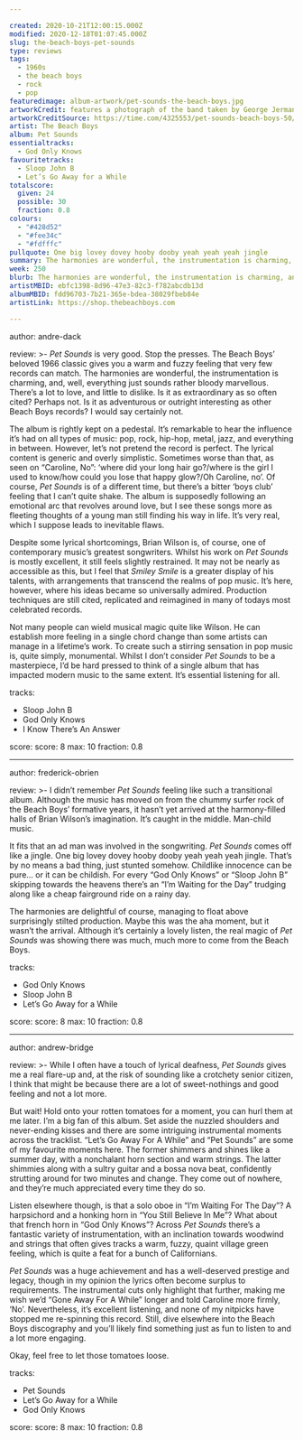 ```yaml
---

created: 2020-10-21T12:00:15.000Z
modified: 2020-12-18T01:07:45.000Z
slug: the-beach-boys-pet-sounds
type: reviews
tags:
  - 1960s
  - the beach boys
  - rock
  - pop
featuredimage: album-artwork/pet-sounds-the-beach-boys.jpg
artworkCredit: features a photograph of the band taken by George Jerman at San Diego Zoo. The band members weren't exactly well behaved during the shoot and were banned for life as a result. The typeface used is Cooper Black.
artworkCreditSource: https://time.com/4325553/pet-sounds-beach-boys-50/
artist: The Beach Boys
album: Pet Sounds
essentialtracks:
  - God Only Knows
favouritetracks:
  - Sloop John B
  - Let’s Go Away for a While
totalscore:
  given: 24
  possible: 30
  fraction: 0.8
colours:
  - "#428d52"
  - "#fee34c"
  - "#fdfffc"
pullquote: One big lovey dovey hooby dooby yeah yeah yeah jingle
summary: The harmonies are wonderful, the instrumentation is charming, and, well, everything sounds rather bloody marvellous. There’s a lot to love and little to dislike. Is it as extraordinary as so often cited? Perhaps not.
week: 250
blurb: The harmonies are wonderful, the instrumentation is charming, and, well, everything sounds rather bloody marvellous. Lots to love and little to dislike.
artistMBID: ebfc1398-8d96-47e3-82c3-f782abcdb13d
albumMBID: fdd96703-7b21-365e-bdea-38029fbeb84e
artistLink: https://shop.thebeachboys.com

---
```


author: andre-dack

review: >-
  *Pet Sounds* is very good. Stop the presses. The Beach Boys’ beloved 1966 classic gives you a warm and fuzzy feeling that very few records can match. The harmonies are wonderful, the instrumentation is charming, and, well, everything just sounds rather bloody marvellous. There’s a lot to love, and little to dislike. Is it as extraordinary as so often cited? Perhaps not. Is it as adventurous or outright interesting as other Beach Boys records? I would say certainly not. 

  The album is rightly kept on a pedestal. It’s remarkable to hear the influence it’s had on all types of music: pop, rock, hip-hop, metal, jazz, and everything in between. However, let’s not pretend the record is perfect. The lyrical content is generic and overly simplistic. Sometimes worse than that, as seen on “Caroline, No”: ‘where did your long hair go?/where is the girl I used to know/how could you lose that happy glow?/Oh Caroline, no’. Of course, *Pet Sounds* is of a different time, but there’s a bitter ‘boys club’ feeling that I can’t quite shake. The album is supposedly following an emotional arc that revolves around love, but I see these songs more as fleeting thoughts of a young man still finding his way in life. It’s very real, which I suppose leads to inevitable flaws. 

  Despite some lyrical shortcomings, Brian Wilson is, of course, one of contemporary music’s greatest songwriters. Whilst his work on *Pet Sounds* is mostly excellent, it still feels slightly restrained. It may not be nearly as accessible as this, but I feel that *Smiley Smile* is a greater display of his talents, with arrangements that transcend the realms of pop music. It’s here, however, where his ideas became so universally admired. Production techniques are still cited, replicated and reimagined in many of todays most celebrated records. 
  
  Not many people can wield musical magic quite like Wilson. He can establish more feeling in a single chord change than some artists can manage in a lifetime’s work. To create such a stirring sensation in pop music is, quite simply, monumental. Whilst I don’t consider *Pet Sounds* to be a masterpiece, I’d be hard pressed to think of a single album that has impacted modern music to the same extent. It’s essential listening for all.

tracks:
  - Sloop John B
  - God Only Knows
  - I Know There’s An Answer

score:
  score: 8
  max: 10
  fraction: 0.8

---

author: frederick-obrien

review: >-
  I didn’t remember *Pet Sounds* feeling like such a transitional album. Although the music has moved on from the chummy surfer rock of the Beach Boys’ formative years, it hasn’t yet arrived at the harmony-filled halls of Brian Wilson’s imagination. It’s caught in the middle. Man-child music. 

  It fits that an ad man was involved in the songwriting. *Pet Sounds* comes off like a jingle. One big lovey dovey hooby dooby yeah yeah yeah jingle. That’s by no means a bad thing, just stunted somehow. Childlike innocence can be pure... or it can be childish. For every “God Only Knows” or “Sloop John B” skipping towards the heavens there’s an “I’m Waiting for the Day” trudging along like a cheap fairground ride on a rainy day.

  The harmonies are delightful of course, managing to float above surprisingly stilted production. Maybe this was the aha moment, but it wasn’t the arrival. Although it’s certainly a lovely listen, the real magic of *Pet Sounds* was showing there was much, much more to come from the Beach Boys.

tracks:
  - God Only Knows
  - Sloop John B
  - Let’s Go Away for a While

score:
  score: 8
  max: 10
  fraction: 0.8

---

author: andrew-bridge

review: >-
  While I often have a touch of lyrical deafness, *Pet Sounds* gives me a real flare-up and, at the risk of sounding like a crotchety senior citizen, I think that might be because there are a lot of sweet-nothings and good feeling and not a lot more.

  But wait! Hold onto your rotten tomatoes for a moment, you can hurl them at me later. I’m a big fan of this album. Set aside the nuzzled shoulders and never-ending kisses and there are some intriguing instrumental moments across the tracklist. “Let’s Go Away For A While” and “Pet Sounds” are some of my favourite moments here. The former shimmers and shines like a summer day, with a nonchalant horn section and warm strings. The latter shimmies along with a sultry guitar and a bossa nova beat, confidently strutting around for two minutes and change. They come out of nowhere, and they’re much appreciated every time they do so.

  Listen elsewhere though, is that a solo oboe in “I’m Waiting For The Day”? A harpsichord and a honking horn in “You Still Believe In Me”? What about that french horn in “God Only Knows”? Across *Pet Sounds* there’s a fantastic variety of instrumentation, with an inclination towards woodwind and strings that often gives tracks a warm, fuzzy, quaint village green feeling, which is quite a feat for a bunch of Californians.

  *Pet Sounds* was a huge achievement and has a well-deserved prestige and legacy, though in my opinion the lyrics often become surplus to requirements. The instrumental cuts only highlight that further, making me wish we’d “Gone Away For A While” longer and told Caroline more firmly, ‘No’. Nevertheless, it’s excellent listening, and none of my nitpicks have stopped me re-spinning this record. Still, dive elsewhere into the Beach Boys discography and you’ll likely find something just as fun to listen to and a lot more engaging. 
  
  Okay, feel free to let those tomatoes loose.

tracks:
  - Pet Sounds
  - Let’s Go Away for a While
  - God Only Knows

score:
  score: 8
  max: 10
  fraction: 0.8
